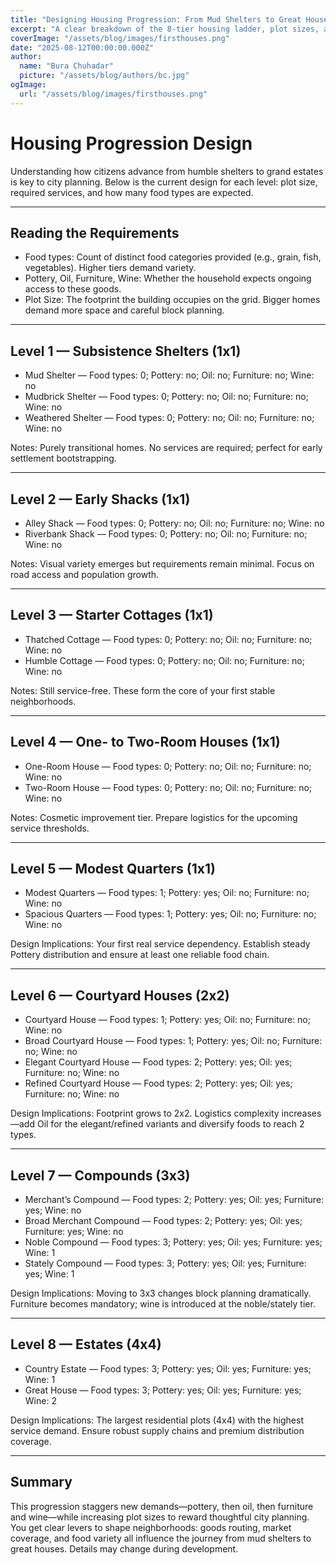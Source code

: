 ```yaml
---
title: "Designing Housing Progression: From Mud Shelters to Great Houses"
excerpt: "A clear breakdown of the 8-tier housing ladder, plot sizes, and service requirements that drive citizen prosperity."
coverImage: "/assets/blog/images/firsthouses.png"
date: "2025-08-12T00:00:00.000Z"
author:
  name: "Bura Chuhadar"
  picture: "/assets/blog/authors/bc.jpg"
ogImage:
  url: "/assets/blog/images/firsthouses.png"
---
```


# Housing Progression Design

Understanding how citizens advance from humble shelters to grand estates is key to city planning. Below is the current design for each level: plot size, required services, and how many food types are expected.

---

## Reading the Requirements

- Food types: Count of distinct food categories provided (e.g., grain, fish, vegetables). Higher tiers demand variety.
- Pottery, Oil, Furniture, Wine: Whether the household expects ongoing access to these goods.
- Plot Size: The footprint the building occupies on the grid. Bigger homes demand more space and careful block planning.

---

## Level 1 — Subsistence Shelters (1x1)

- Mud Shelter — Food types: 0; Pottery: no; Oil: no; Furniture: no; Wine: no
- Mudbrick Shelter — Food types: 0; Pottery: no; Oil: no; Furniture: no; Wine: no
- Weathered Shelter — Food types: 0; Pottery: no; Oil: no; Furniture: no; Wine: no

Notes: Purely transitional homes. No services are required; perfect for early settlement bootstrapping.

---

## Level 2 — Early Shacks (1x1)

- Alley Shack — Food types: 0; Pottery: no; Oil: no; Furniture: no; Wine: no
- Riverbank Shack — Food types: 0; Pottery: no; Oil: no; Furniture: no; Wine: no

Notes: Visual variety emerges but requirements remain minimal. Focus on road access and population growth.

---

## Level 3 — Starter Cottages (1x1)

- Thatched Cottage — Food types: 0; Pottery: no; Oil: no; Furniture: no; Wine: no
- Humble Cottage — Food types: 0; Pottery: no; Oil: no; Furniture: no; Wine: no

Notes: Still service-free. These form the core of your first stable neighborhoods.

---

## Level 4 — One- to Two-Room Houses (1x1)

- One-Room House — Food types: 0; Pottery: no; Oil: no; Furniture: no; Wine: no
- Two-Room House — Food types: 0; Pottery: no; Oil: no; Furniture: no; Wine: no

Notes: Cosmetic improvement tier. Prepare logistics for the upcoming service thresholds.

---

## Level 5 — Modest Quarters (1x1)

- Modest Quarters — Food types: 1; Pottery: yes; Oil: no; Furniture: no; Wine: no
- Spacious Quarters — Food types: 1; Pottery: yes; Oil: no; Furniture: no; Wine: no

Design Implications: Your first real service dependency. Establish steady Pottery distribution and ensure at least one reliable food chain.

---

## Level 6 — Courtyard Houses (2x2)

- Courtyard House — Food types: 1; Pottery: yes; Oil: no; Furniture: no; Wine: no
- Broad Courtyard House — Food types: 1; Pottery: yes; Oil: no; Furniture: no; Wine: no
- Elegant Courtyard House — Food types: 2; Pottery: yes; Oil: yes; Furniture: no; Wine: no
- Refined Courtyard House — Food types: 2; Pottery: yes; Oil: yes; Furniture: no; Wine: no

Design Implications: Footprint grows to 2x2. Logistics complexity increases—add Oil for the elegant/refined variants and diversify foods to reach 2 types.

---

## Level 7 — Compounds (3x3)

- Merchant’s Compound — Food types: 2; Pottery: yes; Oil: yes; Furniture: yes; Wine: no
- Broad Merchant Compound — Food types: 2; Pottery: yes; Oil: yes; Furniture: yes; Wine: no
- Noble Compound — Food types: 3; Pottery: yes; Oil: yes; Furniture: yes; Wine: 1
- Stately Compound — Food types: 3; Pottery: yes; Oil: yes; Furniture: yes; Wine: 1

Design Implications: Moving to 3x3 changes block planning dramatically. Furniture becomes mandatory; wine is introduced at the noble/stately tier.

---

## Level 8 — Estates (4x4)

- Country Estate — Food types: 3; Pottery: yes; Oil: yes; Furniture: yes; Wine: 1
- Great House — Food types: 3; Pottery: yes; Oil: yes; Furniture: yes; Wine: 2

Design Implications: The largest residential plots (4x4) with the highest service demand. Ensure robust supply chains and premium distribution coverage.

---

## Summary

This progression staggers new demands—pottery, then oil, then furniture and wine—while increasing plot sizes to reward thoughtful city planning. You get clear levers to shape neighborhoods: goods routing, market coverage, and food variety all influence the journey from mud shelters to great houses. Details may change during development.
